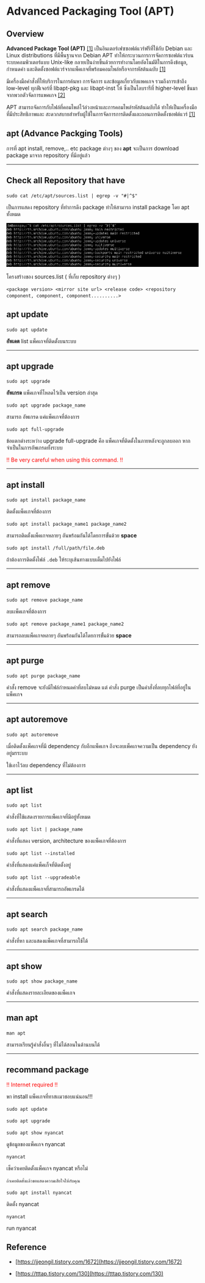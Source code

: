 # Advanced Packaging Tool (APT)
## **Overview**
**Advanced Package Tool (APT)** [[1]](https://en.wikipedia.org/wiki/APT_(software)) เป็นอินเตอร์เฟซซอฟต์แวร์ฟรีที่ใช้กับ Debian และ Linux distributions  ที่มีพื้นฐานจาก Debian APT 
ทำให้กระบวนการการจัดการซอฟต์แวร์บนระบบคอมพิวเตอร์แบบ Unix-like กลายเป็นง่ายขึ้นด้วยการทำงานโดยอัตโนมัติในการดึงข้อมูล, กำหนดค่า 
และติดตั้งซอฟต์แวร์จากแพ็คเกจที่พร้อมคอมไพล์หรือจากรหัสต้นฉบับ [[1]](https://en.wikipedia.org/wiki/APT_(software))

มีเครื่องมือคำสั่งที่ให้บริการในการค้นหา การจัดการ และข้อมูลเกี่ยวกับแพคเกจ รวมถึงการเข้าถึง low-level ทุกฟีเจอร์ที่ libapt-pkg และ libapt-inst ให้ 
ซึ่งเป็นไลบรารีที่ higher-level ขึ้นมาจากพวกตัวจัดการแพคเกจ [[2]](https://wiki.debian.org/Apt?highlight=%28%5CbCategoryPackageManagement%5Cb%29)

APT สามารถจัดการกับไฟล์ที่คอมไพล์ไว้ล่วงหน้าและการคอมไพล์รหัสต้นฉบับได้ ทำให้เป็นเครื่องมือที่มีประสิทธิภาพและ
สะดวกสบายสำหรับผู้ใช้ในการจัดการการติดตั้งและถอนการติดตั้งซอฟต์แวร์ [[1]](https://en.wikipedia.org/wiki/APT_(software))

## apt (Advance Packging Tools)
การที่ apt install, remove,.. etc  package ต่างๆ ของ **apt** จะเป็นการ download package มาจาก repository ที่มีอยู่แล้ว

---
## Check all Repository that have
`sudo cat /etc/apt/sources.list | egrep -v "#|^$"`

เป็นการแสดง repository ที่ทำการดึง package ทำให้สามารถ install package โดย apt ทั้งหมด

![img.png](img.png)

โครงสร้างของ sources.list ( ที่เก็บ repository ต่างๆ )

`<package version> <mirror site url> <release code> <repository component, component, component..........>`

## apt update
`sudo apt update`

**อัพเดต** list แพ็คเกจที่ติดตั้งบนระบบ

---
## apt upgrade
`sudo apt upgrade`

**อัพเกรด** แพ็คเกจที่โหลดไว้เป็น version ล่าสุด

`sudo apt upgrade package_name`

สามารถ อัพเกรด แค่แพ็คเกจที่ต้องการ

`sudo apt full-upgrade`

ข้อแตกต่างระหว่าง upgrade full-upgrade คือ แพ็คเกจที่ติดตั้งในภายหลังจะถูกลบออก หากจำเป็นในการอัพเกรดทั้งระบบ

<span style='color: red;'>!! Be very careful when using this command. !!</span>

---


## apt install

`sudo apt install package_name`

ติดตั้งแพ็คเกจที่ต้องการ

`sudo apt install package_name1 package_name2`

สามารถติดตั้งแพ็คเกจหลายๆ อันพร้อมกันได้โดยการขั้นด้วย **space**

`sudo apt install /full/path/file.deb`

ถ้าต้องการติดตั้งไฟล์ `.deb` ให้ระบุเส้นทางแบบเต็มไปยังไฟล์

---

## apt remove

`sudo apt remove package_name`

ลบเเพ็คเกจที่ต้องการ

`sudo apt remove package_name1 package_name2`

สามารถลบแพ็คเกจหลายๆ อันพร้อมกันได้โดยการขั้นด้วย **space**


---

## apt purge

`sudo apt purge package_name`

คำสั้ง remove จะยังมีไฟล์กำหนดค่าที่ลบไม่หมด แต่ คำสั่ง purge เป็นคำสั่งที่ลบทุกไฟล์ที่อยู่ในแพ็คเกจ


---

## apt autoremove

`sudo apt autoremove`

เมื่อติดตั้งเเพ็คเกจที่มี dependency กับอีกแพ็คเกจ ถึงจะลบเพ็คเกจความเป็น dependency ยังอยู่มรระบบ

ใช้เอาไว้ลบ dependency ที่ไม่ต้องการ

---

## apt list

`sudo apt list`

คำสั่งที่ใช้แสดงรายการแพ็คเกจที่มีอยู่ทั้งหมด

`sudo apt list | package_name`

คำสั่งที่แสดง version, architecture ของแพ็คเกจที่ต้องการ

`sudo apt list --installed`

คำสั่งที่แสดงแค่แพ็คเก็จที่ติดตั้งอยู่

`sudo apt list --upgradeable`

คำสั่งที่แสดงแพ็คเกจที่สามารถอัพเกรดได้

---

## apt search

`sudo apt search package_name`

คำสั่งที่หา และแสดงแพ็คเกจที่สามารถใช้ได้

---

## apt show

`sudo apt show package_name`

คำสั่งที่แสดงรายละเอียดของแพ็คเกจ

---


## man apt

`man apt`

สามารถเรียนรู้คำสั่งอื่นๆ ที่ไม่ได้สอนในด้านบนได้

---

## recommand package
<span style='color: red;'>!! Internet required !!</span>

พา install แพ็คเกจที่ทาสเเมวชอบแน่นอน!!!

`sudo apt update`

`sudo apt upgrade`

`sudo apt show nyancat`

ดูข้อมูลของแพ็คเกจ nyancat

`nyancat`

เช็คว่าเคยติดตั้งแพ็คเกจ nyancat หรือไม่

`ถ้าเคยติดตั้งแล้วขอแสดงความเสียใจให้กับคุณ`

`sudo apt install nyancat`

ติดตั้ง nyancat

`nyancat`

run nyancat


## Reference
- [https://jjeongil.tistory.com/1672](https://jjeongil.tistory.com/1672)

- [https://tttap.tistory.com/130](https://tttap.tistory.com/130)

